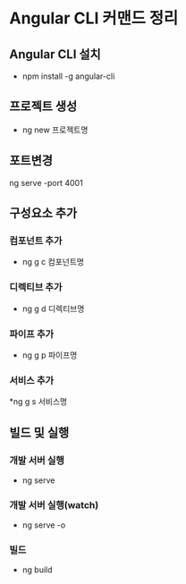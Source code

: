 # Angular CLI 커맨드 정리

## Angular CLI 설치
* npm install -g angular-cli

## 프로젝트 생성
* ng new 프로젝트명

## 포트변경
ng serve -port 4001

## 구성요소 추가
### 컴포넌트 추가
* ng g c 컴포넌트명

### 디렉티브 추가
* ng g d 디렉티브명

### 파이프 추가
* ng g p 파이프명

### 서비스 추가
*ng g s 서비스명


## 빌드 및 실행
### 개발 서버 실행
* ng serve

### 개발 서버 실행(watch)
* ng serve -o

### 빌드
* ng build
